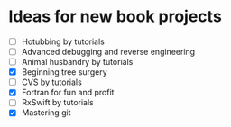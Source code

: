 # Ideas for new book projects

- [ ] Hotubbing by tutorials
- [ ] Advanced debugging and reverse engineering
- [ ] Animal husbandry by tutorials
- [x] Beginning tree surgery
- [ ] CVS by tutorials
- [x] Fortran for fun and profit
- [ ] RxSwift by tutorials
- [x] Mastering git
